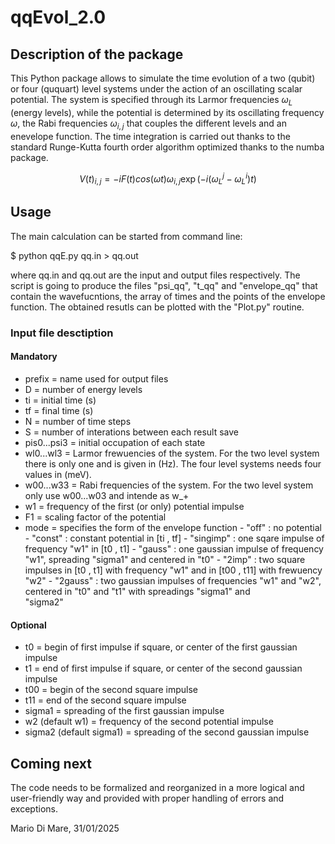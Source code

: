 # qqEvol_2.0

## Description of the package

This Python package allows to simulate the time evolution of a two (qubit) or four (ququart) level systems under the action of an oscillating scalar potential. The system is specified through its Larmor frequencies $\omega_{L}$ (energy levels), while the potential is determined by its oscillating frequency $\omega$, the Rabi frequencies $\omega_{i,j}$ that couples the different levels and an enevelope function. The time integration is carried out thanks to the standard Runge-Kutta fourth order algorithm optimized thanks to the numba package. 

```math
V(t)_{i,j} = -i F(t) cos( \omega t ) \omega _{i,j} \exp\left(-i( \omega ^ {j}_{L}-\omega^{i}_{L})t\right)
```
## Usage

The main calculation can be started from command line:

\$ python qqE.py qq.in > qq.out

where qq.in and qq.out are the input and output files respectively. The script is going to produce the files "psi_qq", "t_qq" and "envelope_qq" that contain the wavefucntions, the array of times and the points of the envelope function. The obtained resutls can be plotted with the "Plot.py" routine.

### Input file desctiption

#### Mandatory
- prefix                = name used for output files
- D                     = number of energy levels
- ti                    = initial time (s)
- tf                    = final time (s)
- N                     = number of time steps   
- S                     = number of interations between each result save
- pis0...psi3           = initial occupation of each state
- wl0...wl3             = Larmor frewuencies of the system. For the two level system there is only one and is given in (Hz). The four level
                        systems needs four values in (meV). 
- w00...w33             = Rabi frequencies of the system. For the two level system only use w00...w03 and intende as w_+
- w1                    = frequency of the first (or only) potential impulse
- F1                    = scaling factor of the potential
- mode                  = specifies the form of the envelope function
                            - "off"     : no potential
                            - "const"   : constant potential in [ti , tf]
                            - "singimp" : one sqare impulse of frequency "w1" in [t0 , t1]
                            - "gauss"   : one gaussian impulse of frequency "w1", spreading "sigma1" and centered in "t0"
                            - "2imp"    : two square impulses in [t0 , t1] with frequency "w1" and in [t00 , t11] with frewuency "w2"
                            - "2gauss"  : two gaussian impulses of frequencies "w1" and "w2", centered in "t0" and "t1" with spreadings "sigma1" and  
                                          "sigma2" 

#### Optional
- t0                      = begin of first impulse if square, or center of the first gaussian impulse 
- t1                      = end of first impulse if square, or center of the second gaussian impulse 
- t00                     = begin of the second square impulse
- t11                     = end of the second square impulse
- sigma1                  = spreading of the first gaussian impulse
- w2     (default w1)     = frequency of the second potential impulse
- sigma2 (default sigma1) = spreading of the second gaussian impulse

## Coming next

The code needs to be formalized and reorganized in a more logical and user-friendly way and provided with proper handling of errors and exceptions.

Mario Di Mare, 31/01/2025
